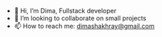 - 👋 Hi, I’m Dima, Fullstack developer 
- 💞️ I’m looking to collaborate on small projects
- 📫 How to reach me: dimashakhray@gmail.com

<!---
dimad
